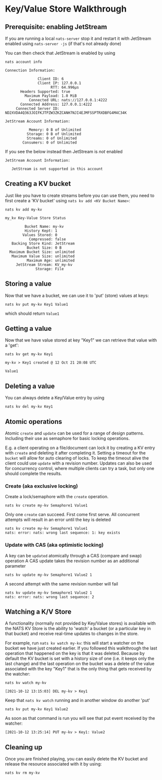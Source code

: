 # Key/Value Store Walkthrough

## Prerequisite: enabling JetStream

If you are running a local `nats-server` stop it and restart it with JetStream enabled using `nats-server -js` (if that's not already done)

You can then check that JetStream is enabled by using

```shell
nats account info
```

```
Connection Information:

               Client ID: 6
               Client IP: 127.0.0.1
                     RTT: 64.996µs
       Headers Supported: true
         Maximum Payload: 1.0 MiB
           Connected URL: nats://127.0.0.1:4222
       Connected Address: 127.0.0.1:4222
     Connected Server ID: ND2XVDA4Q363JOIFKJTPZW3ZKZCANH7NJI4EJMFSSPTRXDBFG4M4C34K

JetStream Account Information:

           Memory: 0 B of Unlimited
          Storage: 0 B of Unlimited
          Streams: 0 of Unlimited
        Consumers: 0 of Unlimited 
```

If you see the below instead then JetStream is _not_ enabled

```
JetStream Account Information:

   JetStream is not supported in this account
```

## Creating a KV bucket

Just like you have to create streams before you can use them, you need to first create a 'KV bucket' using `nats kv add <KV Bucket Name>`:

```shell
nats kv add my-kv
```

```
my_kv Key-Value Store Status

         Bucket Name: my-kv
         History Kept: 1
        Values Stored: 0
           Compressed: false
   Backing Store Kind: JetStream
          Bucket Size: 0 B
  Maximum Bucket Size: unlimited
   Maximum Value Size: unlimited
          Maximum Age: unlimited
     JetStream Stream: KV_my-kv
              Storage: File
```

## Storing a value

Now that we have a bucket, we can use it to 'put' (store) values at keys:

```shell
nats kv put my-kv Key1 Value1
```

which should return `Value1`

## Getting a value

Now that we have value stored at key "Key1" we can retrieve that value with a 'get':

```shell
nats kv get my-kv Key1
```

```
my-kv > Key1 created @ 12 Oct 21 20:08 UTC

Value1
```

## Deleting a value

You can always delete a Key/Value entry by using 
```shell
nats kv del my-kv Key1
```

## Atomic operations

Atomic `create` and `update` can be used for a range of design patterns. Including their use as semaphore for basic locking operations. 

E.g. a client operating on a file/document can lock it by creating a KV entry with `create` and deleting it after completing it. Setting a timeout for the `bucket` will allow for auto clearing of locks. To keep the timeout alive the client could use `update` with a revision number. Updates can also be used for concurrency control, where multiple clients can try a task, but only one should complete the results.

### Create (aka exclusive locking)
Create a lock/semaphore with the `create` operation.
```shell 
nats kv create my-kv Semaphore1 Value1
```
Only one `create` can succeed. First come first serve. All concurrent attempts will result in an error until the key is deleted
```shell 
nats kv create my-kv Semaphore1 Value1
nats: error: nats: wrong last sequence: 1: key exists
```

### Update with CAS (aka optimistic locking)
A key can be `updated` atomically through a CAS (compare and swap) operation
A CAS update takes the revision number as an additional parameter

```shell 
nats kv update my-kv Semaphore1 Value2 1
```

A second attempt with the same revision number will fail

```shell 
nats kv update my-kv Semaphore1 Value2 1
nats: error: nats: wrong last sequence: 2
```

## Watching a K/V Store

A functionality (normally not provided by Key/Value stores) is available with the NATS KV Store is the ability to 'watch' a bucket (or a particular key in that bucket) and receive real-time updates to changes in the store.

For example, run `nats kv watch my-kv`: this will start a watcher on the bucket we have just created earlier. If you followed this walkthrough the last operation that happened on the key is that it was deleted. Because by default the KV bucket is set with a history size of one (i.e. it keeps only the last change) and the last operation on the bucket was a delete of the value associated with the key "Key1" that is the only thing that gets received by the watcher:

```shell
nats kv watch my-kv
```

```
[2021-10-12 13:15:03] DEL my-kv > Key1
```

Keep that `nats kv watch` running and in another window do another 'put'

```shell
nats kv put my-kv Key1 Value2
```

As soon as that command is run you will see that put event received by the watcher:

```shell
[2021-10-12 13:25:14] PUT my-kv > Key1: Value2
```

## Cleaning up

Once you are finished playing, you can easily delete the KV bucket and release the resource associated with it by using:

```shell
nats kv rm my-kv
```

